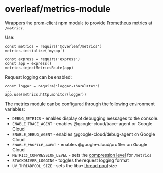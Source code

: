 overleaf/metrics-module
=======================

Wrappers the [prom-client](https://github.com/siimon/prom-client) npm module to provide [Prometheus](https://prometheus.io/) metrics at `/metrics`.

Use:
```
const metrics = require('@overleaf/metrics')
metrics.initialize('myapp')

const express = require('express')
const app = express()
metrics.injectMetricsRoute(app)
```
Request logging can be enabled:
```
const logger = require('logger-sharelatex')
...
app.use(metrics.http.monitor(logger))
```

The metrics module can be configured through the following environment variables:

* `DEBUG_METRICS` - enables display of debugging messages to the console.
* `ENABLE_TRACE_AGENT` - enables @google-cloud/trace-agent on Google Cloud
* `ENABLE_DEBUG_AGENT` - enables @google-cloud/debug-agent on Google Cloud
* `ENABLE_PROFILE_AGENT` - enables @google-cloud/profiler on Google Cloud
* `METRICS_COMPRESSION_LEVEL` - sets the [compression level](https://www.npmjs.com/package/compression#level) for `/metrics`
* `STACKDRIVER_LOGGING` - toggles the request logging format
* `UV_THREADPOOL_SIZE` - sets the libuv [thread pool](http://docs.libuv.org/en/v1.x/threadpool.html) size